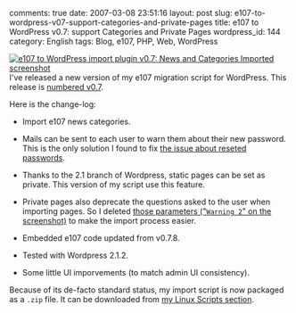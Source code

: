 comments: true
date: 2007-03-08 23:51:16
layout: post
slug: e107-to-wordpress-v07-support-categories-and-private-pages
title: e107 to WordPress v0.7: support Categories and Private Pages
wordpress_id: 144
category: English
tags: Blog, e107, PHP, Web, WordPress

[![e107 to WordPress import plugin v0.7: News and Categories Imported screenshot](http://kevin.deldycke.com/wp-content/uploads/2007/03/e107-to-wordpress-v07-news-and-category-imported1-150x150.png)](http://kevin.deldycke.com/wp-content/uploads/2007/03/e107-to-wordpress-v07-news-and-category-imported1.png) I've released a new version of my e107 migration script for WordPress. This release is [numbered v0.7](http://kevin.deldycke.com/static/scripts/wordpress-e107-importer-0.7.zip).

Here is the change-log:



	
  * Import e107 news categories.

	
  * Mails can be sent to each user to warn them about their new password. This is the only solution I found to fix [the issue about reseted passwords](http://kevin.deldycke.com/2006/11/wordpress-to-e107-v06-better-content-rendering-and-extended-news-support/#comment-2422).

	
  * Thanks to the 2.1 branch of Wordpress, static pages can be set as private. This version of my script use this feature.

	
  * Private pages also deprecate the questions asked to the user when importing pages. So I deleted [those parameters ("`Warning 2`" on the screenshot)](http://kevin.deldycke.com/wp-content/uploads/2006/11/e107-to-wordpress-v05.png) to make the import process easier.

	
  * Embedded e107 code updated from v0.7.8.

	
  * Tested with Wordpress 2.1.2.

	
  * Some little UI imporvements (to match admin UI consistency).



Because of its de-facto standard status, my import script is now packaged as a `.zip` file. It can be downloaded from [my Linux Scripts section](http://kevin.deldycke.com/code/).
